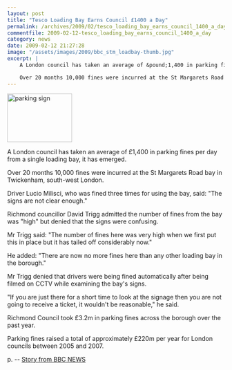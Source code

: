 ```yaml
---
layout: post
title: "Tesco Loading Bay Earns Council £1400 a Day"
permalink: /archives/2009/02/tesco_loading_bay_earns_council_1400_a_day.html
commentfile: 2009-02-12-tesco_loading_bay_earns_council_1400_a_day
category: news
date: 2009-02-12 21:27:28
image: "/assets/images/2009/bbc_stm_loadbay-thumb.jpg"
excerpt: |
    A London council has taken an average of &pound;1,400 in parking fines per day from a single loading bay, it has emerged.

    Over 20 months 10,000 fines were incurred at the St Margarets Road bay in Twickenham, south-west London.
---
```


<a href="/assets/images/2009/bbc_stm_loadbay.jpg"><img src="/assets/images/2009/bbc_stm_loadbay-thumb.jpg" width="150" height="112" alt="parking sign" class="photo right" /></a>

A London council has taken an average of &pound;1,400 in parking fines per day from a single loading bay, it has emerged.

Over 20 months 10,000 fines were incurred at the St Margarets Road bay in Twickenham, south-west London.

Driver Lucio Milisci, who was fined three times for using the bay, said: "The signs are not clear enough."

Richmond councillor David Trigg admitted the number of fines from the bay was "high" but denied that the signs were confusing.

Mr Trigg said: "The number of fines here was very high when we first put this in place but it has tailed off considerably now."

He added: "There are now no more fines here than any other loading bay in the borough."

Mr Trigg denied that drivers were being fined automatically after being filmed on CCTV while examining the bay's signs.

"If you are just there for a short time to look at the signage then you are not going to receive a ticket, it wouldn't be reasonable," he said.

Richmond Council took &pound;3.2m in parking fines across the borough over the past year.

Parking fines raised a total of approximately &pound;220m per year for London councils between 2005 and 2007.

p. -- <a href="http://news.bbc.co.uk/go/pr/fr/-/1/hi/england/london/7883385.stm">Story from BBC NEWS</a>
